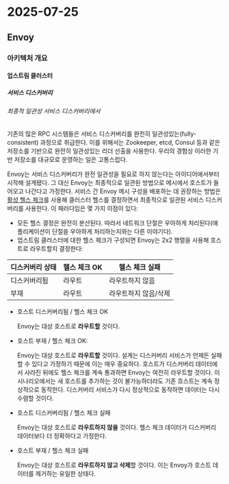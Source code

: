 # 2025-07-25

## Envoy

### 아키텍처 개요

#### 업스트림 클러스터

##### 서비스 디스커버리

###### 최종적 일관성 서비스 디스커버리에서

기존의 많은 RPC 시스템들은 서비스 디스커버리를 완전히 일관성있는(fully-consistent) 과정으로 취급한다. 이를 위해서는 Zookeeper, etcd, Consul 등과 같은 저장소를 기반으로 완전히 일관성있는 리더 선출을 사용한다. 우리의 경험상 이러한 기반 저장소를 대규모로 운영하는 일은 고통스럽다.

Envoy는 서비스 디스커버리가 완전 일관성을 필요로 하지 않는다는 아이디어에서부터 시작해 설계됐다. 그 대신 Envoy는 최종적으로 일관된 방법으로 메시에서 호스트가 들어오고 나간다고 가정한다. 서비스 간 Envoy 메시 구성을 배포하는 데 권장하는 방법은 [활성 헬스 체크][arch-upstream-clusters-health-checking]를 사용해 클러스터 헬스를 결정하면서 최종적으로 일관된 서비스 디스커버리를 사용한다. 이 패러다임은 몇 가지 이점이 있다:

* 모든 헬스 결정은 완전히 분산된다. 따라서 네트워크 단절은 우아하게 처리된다(애플리케이션이 단절을 우아하게 처리하는지와는 다른 이야기다).
* 업스트림 클러스터에 대한 헬스 체크가 구성되면 Envoy는 2x2 행렬을 사용해 호스트로 라우트할지 결정한다:

| 디스커버리 상태 | 헬스 체크 OK | 헬스 체크 실패       |
| --------------- | ------------ | -------------------- |
| 디스커버리됨    | 라우트       | 라우트하지 않음      |
| 부재            | 라우트       | 라우트하지 않음/삭제 |

* 호스트 디스커버리됨 / 헬스 체크 OK

    Envoy는 대상 호스트로 **라우트할** 것이다.

* 호스트 부재 / 헬스 체크 OK:

    Envoy는 대상 호스트로 **라우트할** 것이다. 설계는 디스커버리 서비스가 언제든 실패할 수 있다고 가정하기 때문에 이는 매우 중요하다. 호스트가 디스커버리 데이터에서 사라진 뒤에도 헬스 체크를 계속 통과하면 Envoy는 여전히 라우트할 것이다. 이 시나리오에서는 새 호스트를 추가하는 것이 불가능하더라도 기존 흐스트는 계속 정상적으로 동작한다. 디스커버리 서비스가 다시 정상적으로 동작하면 데이터는 다시 수렴할 것이다.

* 호스트 디스커버리됨 / 헬스 체크 실패

    Envoy는 대상 호스트로 **라우트하지 않을** 것이다. 헬스 체크 데이터가 디스커버리 데이터보다 더 정확하다고 가정한다.

* 호스트 부재 / 헬스 체크 실패

    Envoy는 대상 호스트로 **라우트하지 않고 삭제**할 것이다. 이는 Envoy가 호스트 데이터를 제거하는 유일한 상태다.

[arch-upstream-clusters-health-checking]: https://www.envoyproxy.io/docs/envoy/latest/intro/arch_overview/upstream/health_checking#arch-overview-health-checking
